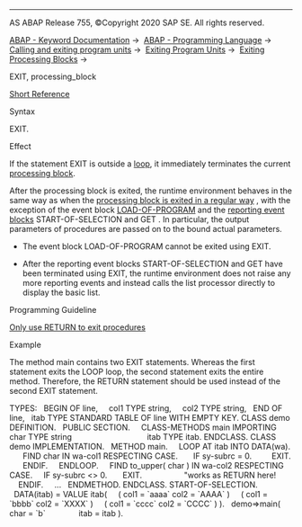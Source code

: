   

* * *

AS ABAP Release 755, ©Copyright 2020 SAP SE. All rights reserved.

[ABAP - Keyword Documentation](https://help.sap.com/doc/abapdocu_755_index_htm/7.55/en-US/abenabap.htm) →  [ABAP - Programming Language](https://help.sap.com/doc/abapdocu_755_index_htm/7.55/en-US/abenabap_reference.htm) →  [Calling and exiting program units](https://help.sap.com/doc/abapdocu_755_index_htm/7.55/en-US/abenabap_execution.htm) →  [Exiting Program Units](https://help.sap.com/doc/abapdocu_755_index_htm/7.55/en-US/abenleave_program_units.htm) →  [Exiting Processing Blocks](https://help.sap.com/doc/abapdocu_755_index_htm/7.55/en-US/abenleave_processing_blocks.htm) → 

EXIT, processing\_block

[Short Reference](https://help.sap.com/doc/abapdocu_755_index_htm/7.55/en-US/abapexit_shortref.htm)

Syntax

EXIT.

Effect

If the statement EXIT is outside a [loop](https://help.sap.com/doc/abapdocu_755_index_htm/7.55/en-US/abenloop_glosry.htm "Glossary Entry"), it immediately terminates the current [processing block](https://help.sap.com/doc/abapdocu_755_index_htm/7.55/en-US/abenprocessing_block_glosry.htm "Glossary Entry").

After the processing block is exited, the runtime environment behaves in the same way as when the [processing block is exited in a regular way](https://help.sap.com/doc/abapdocu_755_index_htm/7.55/en-US/abenend_processing_blocks.htm) , with the exception of the event block [LOAD-OF-PROGRAM](https://help.sap.com/doc/abapdocu_755_index_htm/7.55/en-US/abapload-of-program.htm) and the [reporting event blocks](https://help.sap.com/doc/abapdocu_755_index_htm/7.55/en-US/abenreporting_event_glosry.htm "Glossary Entry") START-OF-SELECTION and GET . In particular, the output parameters of procedures are passed on to the bound actual parameters.

-   The event block LOAD-OF-PROGRAM cannot be exited using EXIT.

-   After the reporting event blocks START-OF-SELECTION and GET have been terminated using EXIT, the runtime environment does not raise any more reporting events and instead calls the list processor directly to display the basic list.

Programming Guideline

[Only use RETURN to exit procedures](https://help.sap.com/doc/abapdocu_755_index_htm/7.55/en-US/abenexit_procedure_guidl.htm "Guideline")

Example

The method main contains two EXIT statements. Whereas the first statement exits the LOOP loop, the second statement exits the entire method. Therefore, the RETURN statement should be used instead of the second EXIT statement.

TYPES:
  BEGIN OF line,
    col1 TYPE string,
    col2 TYPE string,
  END OF line,
  itab TYPE STANDARD TABLE OF line WITH EMPTY KEY.
CLASS demo DEFINITION.
  PUBLIC SECTION.
    CLASS-METHODS main IMPORTING char TYPE string
                                 itab TYPE itab.
ENDCLASS.
CLASS demo IMPLEMENTATION.
  METHOD main.
    LOOP AT itab INTO DATA(wa).
      FIND char IN wa-col1 RESPECTING CASE.
      IF sy-subrc = 0.
        EXIT.
      ENDIF.
    ENDLOOP.
    FIND to\_upper( char ) IN wa-col2 RESPECTING CASE.
    IF sy-subrc <> 0.
      EXIT.                   "works as RETURN here!
    ENDIF.
    ...
  ENDMETHOD.
ENDCLASS.
START-OF-SELECTION.
  DATA(itab) = VALUE itab(
    ( col1 = \`aaaa\` col2 = \`AAAA\` )
    ( col1 = \`bbbb\` col2 = \`XXXX\` )
    ( col1 = \`cccc\` col2 = \`CCCC\` ) ).
  demo=>main( char = \`b\`
              itab = itab ).